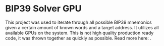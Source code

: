 # BIP39 Solver GPU

This project was used to iterate through all possible BIP39 mnemonics given a certain amount of known words and a target address.  It utilizes all available GPUs on the system.  This is not high quality production ready code, it was thrown together as quickly as possible.  Read more here: <insert medium post>.